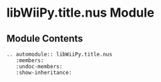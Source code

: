# libWiiPy.title.nus Module

## Module Contents

```{eval-rst}
.. automodule:: libWiiPy.title.nus
   :members:
   :undoc-members:
   :show-inheritance:
```
